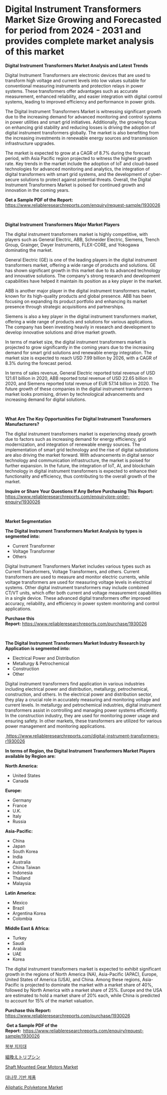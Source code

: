 <p><h1>Digital Instrument Transformers Market Size Growing and Forecasted for period from 2024 - 2031 and provides complete market analysis of this market</h1></p><p><strong>Digital Instrument Transformers Market Analysis and Latest Trends</strong></p>
<p><p>Digital Instrument Transformers are electronic devices that are used to transform high voltage and current levels into low values suitable for conventional measuring instruments and protection relays in power systems. These transformers offer advantages such as accurate measurement, enhanced reliability, and easier integration with digital control systems, leading to improved efficiency and performance in power grids.</p><p>The Digital Instrument Transformers Market is witnessing significant growth due to the increasing demand for advanced monitoring and control systems in power utilities and smart grid initiatives. Additionally, the growing focus on enhancing grid stability and reducing losses is driving the adoption of digital instrument transformers globally. The market is also benefiting from the increasing investments in renewable energy sources and transmission infrastructure upgrades.</p><p>The market is expected to grow at a CAGR of 8.7% during the forecast period, with Asia Pacific region projected to witness the highest growth rate. Key trends in the market include the adoption of IoT and cloud-based technologies for advanced monitoring and analytics, the integration of digital transformers with smart grid systems, and the development of cyber-secure solutions to protect against potential threats. Overall, the Digital Instrument Transformers Market is poised for continued growth and innovation in the coming years.</p></p>
<p><strong>Get a Sample PDF of the Report:&nbsp;</strong> <a href="https://www.reliableresearchreports.com/enquiry/request-sample/1930026">https://www.reliableresearchreports.com/enquiry/request-sample/1930026</a></p>
<p>&nbsp;</p>
<p><strong>Digital Instrument Transformers Major Market Players</strong></p>
<p><p>The digital instrument transformers market is highly competitive, with players such as General Electric, ABB, Schneider Electric, Siemens, Trench Group, Grainger, Dwyer Instruments, FLEX-CORE, and Yokogawa dominating the market. </p><p>General Electric (GE) is one of the leading players in the digital instrument transformers market, offering a wide range of products and solutions. GE has shown significant growth in this market due to its advanced technology and innovative solutions. The company's strong research and development capabilities have helped it maintain its position as a key player in the market.</p><p>ABB is another major player in the digital instrument transformers market, known for its high-quality products and global presence. ABB has been focusing on expanding its product portfolio and enhancing its market presence through strategic acquisitions and partnerships.</p><p>Siemens is also a key player in the digital instrument transformers market, offering a wide range of products and solutions for various applications. The company has been investing heavily in research and development to develop innovative solutions and drive market growth.</p><p>In terms of market size, the digital instrument transformers market is projected to grow significantly in the coming years due to the increasing demand for smart grid solutions and renewable energy integration. The market size is expected to reach USD 7.99 billion by 2026, with a CAGR of 8.3% during the forecast period.</p><p>In terms of sales revenue, General Electric reported total revenue of USD 121.61 billion in 2020, ABB reported total revenue of USD 22.65 billion in 2020, and Siemens reported total revenue of EUR 57.14 billion in 2020. The future growth of these companies in the digital instrument transformers market looks promising, driven by technological advancements and increasing demand for digital solutions.</p></p>
<p>&nbsp;</p>
<p><strong>What Are The Key Opportunities For Digital Instrument Transformers Manufacturers?</strong></p>
<p><p>The digital instrument transformers market is experiencing steady growth due to factors such as increasing demand for energy efficiency, grid modernization, and integration of renewable energy sources. The implementation of smart grid technology and the rise of digital substations are also driving the market forward. With advancements in digital sensor technology and communication infrastructure, the market is poised for further expansion. In the future, the integration of IoT, AI, and blockchain technology in digital instrument transformers is expected to enhance their functionality and efficiency, thus contributing to the overall growth of the market.</p></p>
<p><strong>Inquire or Share Your Questions If Any Before Purchasing This Report:</strong> <a href="https://www.reliableresearchreports.com/enquiry/pre-order-enquiry/1930026">https://www.reliableresearchreports.com/enquiry/pre-order-enquiry/1930026</a></p>
<p>&nbsp;</p>
<p><strong>Market Segmentation</strong></p>
<p><strong>The Digital Instrument Transformers Market Analysis by types is segmented into:</strong></p>
<p><ul><li>Current Transformer</li><li>Voltage Transformer</li><li>Others</li></ul></p>
<p><p>Digital Instrument Transformers Market includes various types such as Current Transformers, Voltage Transformers, and others. Current transformers are used to measure and monitor electric currents, while voltage transformers are used for measuring voltage levels in electrical systems. Other digital instrument transformers may include combined CT/VT units, which offer both current and voltage measurement capabilities in a single device. These advanced digital transformers offer improved accuracy, reliability, and efficiency in power system monitoring and control applications.</p></p>
<p><strong>Purchase this Report:&nbsp;</strong><a href="https://www.reliableresearchreports.com/purchase/1930026">https://www.reliableresearchreports.com/purchase/1930026</a></p>
<p>&nbsp;</p>
<p><strong>The Digital Instrument Transformers Market Industry Research by Application is segmented into:</strong></p>
<p><ul><li>Electrical Power and Distribution</li><li>Metallurgy & Petrochemical</li><li>Construction</li><li>Other</li></ul></p>
<p><p>Digital instrument transformers find application in various industries including electrical power and distribution, metallurgy, petrochemical, construction, and others. In the electrical power and distribution sector, they play a crucial role in accurately measuring and monitoring voltage and current levels. In metallurgy and petrochemical industries, digital instrument transformers assist in controlling and managing power systems efficiently. In the construction industry, they are used for monitoring power usage and ensuring safety. In other markets, these transformers are utilized for various power management and monitoring applications.</p></p>
<p><a href="https://www.reliableresearchreports.com/digital-instrument-transformers-r1930026">&nbsp;https://www.reliableresearchreports.com/digital-instrument-transformers-r1930026</a></p>
<p><strong>In terms of Region, the Digital Instrument Transformers Market Players available by Region are:</strong></p>
<p>
    <p> <strong> North America: </strong>
        <ul>
            <li>United States</li>
            <li>Canada</li>
        </ul>
        </p> 
    <p> <strong> Europe: </strong>
        <ul>
            <li>Germany</li>
            <li>France</li>
            <li>U.K.</li>
            <li>Italy</li>
            <li>Russia</li>
        </ul>
        </p> 
    <p> <strong> Asia-Pacific: </strong>
        <ul>
            <li>China</li>
            <li>Japan</li>
            <li>South Korea</li>
            <li>India</li>
            <li>Australia</li>
            <li>China Taiwan</li>
            <li>Indonesia</li>
            <li>Thailand</li>
            <li>Malaysia</li>
        </ul>
        </p> 
    <p> <strong> Latin America: </strong>
        <ul>
            <li>Mexico</li>
            <li>Brazil</li>
            <li>Argentina Korea</li>
            <li>Colombia</li>
        </ul>
        </p> 
    <p> <strong> Middle East & Africa: </strong>
        <ul>
            <li>Turkey</li>
            <li>Saudi</li>
            <li>Arabia</li>
            <li>UAE</li>
            <li>Korea</li>
        </ul>
    </p>
    </p>
<p><p>The digital instrument transformers market is expected to exhibit significant growth in the regions of North America (NA), Asia-Pacific (APAC), Europe, United States of America (USA), and China. Among these regions, Asia-Pacific is projected to dominate the market with a market share of 40%, followed by North America with a market share of 25%. Europe and the USA are estimated to hold a market share of 20% each, while China is predicted to account for 15% of the market valuation.</p></p>
<p><strong>Purchase this Report: </strong><a href="https://www.reliableresearchreports.com/purchase/1930026">https://www.reliableresearchreports.com/purchase/1930026</a></p>
<p>&nbsp;<strong>Get a Sample PDF of the Report:&nbsp;&nbsp;</strong><a href="https://www.reliableresearchreports.com/enquiry/request-sample/1930026">https://www.reliableresearchreports.com/enquiry/request-sample/1930026</a></p>
<p><strong></strong></p>
<p><p><a href="https://github.com/mpodehpw07370073/Market-Research-Report-List-1/blob/main/151203725160.md">복부 지지대</a></p><p><a href="https://github.com/SantosDicki04/Market-Research-Report-List-1/blob/main/523278427500.md">組換えトリプシン</a></p><p><a href="https://github.com/juniordelafrance/Market-Research-Report-List-2/blob/main/shaft-mounted-gear-motors-market.md">Shaft Mounted Gear Motors Market</a></p><p><a href="https://medium.com/@edaunhshhs/%EB%8C%80%EB%82%98%EB%AC%B4-%EA%B8%B0%EB%B0%98-%EC%A0%9C%ED%92%88-%EC%8B%9C%EC%9E%A5-%EC%A1%B0%EC%82%AC-%EB%B3%B4%EA%B3%A0%EC%84%9C-2024%EB%85%84%EB%B6%80%ED%84%B0-2031%EB%85%84%EA%B9%8C%EC%A7%80%EC%9D%98-%EC%97%AD%EC%82%AC-%EB%B0%8F-%EC%98%88%EC%B8%A1-df9aa51991e4">대나무 기반 제품</a></p><p><a href="https://issuu.com/reportprime-2/docs/aliphatic-polyketone-market-size-2030.pptx">Aliphatic Polyketone Market</a></p></p>